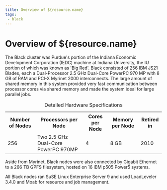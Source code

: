 ```yaml
---
title: Overview of ${resource.name}
tags:
 - black
---
```

# Overview of ${resource.name}

The Black cluster was Purdue's portion of the Indiana Economic Development Corporation (IEDC) machine at Indiana University, the IU portion of which was known as 'Big Red'. Black consisted of 256 IBM JS21 Blades, each a Dual-Processor 2.5 GHz Dual-Core PowerPC 970 MP with 8 GB of RAM and PCI-X Myrinet 2000 interconnects. The large amount of shared memory in this system provided very fast communication between processor cores via shared memory and made the system ideal for large parallel jobs.

<div class="inrows-wide">
	<table class="inrows-wide">
		<caption>Detailed Hardware Specifications</caption>
		<tr>
			<th scope="col">Number of Nodes</th>
			<th scope="col">Processors per Node</th>
			<th scope="col">Cores per Node</th>
			<th scope="col">Memory per Node</th>
			<th scope="col">Retired in</th>
		</tr>
		<tr>
			<td class="numeric">256</td>
			<td>Two 2.5 GHz Dual-Core PowerPC 970MP</td>
			<td class="numeric">4</td>
			<td class="numeric">8 GB</td>
			<td class="numeric">2010</td>
		</tr>
	</table>
</div>

Aside from Myrinet, Black nodes were also connected by Gigabit Ethernet to a 266 TB GPFS filesystem, hosted on 16 IBM p505 Power5 systems.

All Black nodes ran SuSE Linux Enterprise Server 9 and used LoadLeveler 3.4.0 and Moab for resource and job management.
